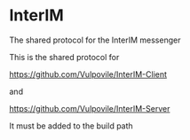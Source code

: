 # InterIM
The shared protocol for the InterIM messenger

This is the shared protocol for


https://github.com/Vulpovile/InterIM-Client

and

https://github.com/Vulpovile/InterIM-Server


It must be added to the build path
